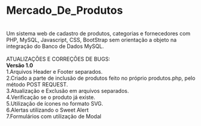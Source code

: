 # Mercado_De_Produtos

<br/>Um sistema web de cadastro de produtos, categorias e fornecedores com PHP, MySQL, Javascript, CSS, BootStrap sem orientação a objeto na integração do Banco de Dados MySQL.
<br/><br/>ATUALIZAÇÕES E CORREÇÕES DE BUGS:
<br/><b>Versão 1.0</b>
<br/>1.Arquivos Header e Footer separados.
<br/>2.Criado a parte de inclusão de produtos feito no próprio produtos.php, pelo método POST REQUEST.
<br/>3.Atualização e Exclusão em arquivos separados.
<br/>4.Verificação se o produto já existe.
<br/>5.Utilização de ícones no formato SVG.
<br/>6.Alertas utilizando o Sweet Alert
<br/>7.Formulários com utilização de Modal

